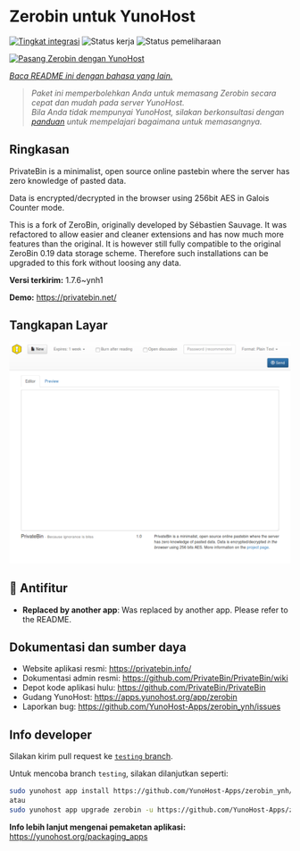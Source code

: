 <!--
N.B.: README ini dibuat secara otomatis oleh <https://github.com/YunoHost/apps/tree/master/tools/readme_generator>
Ini TIDAK boleh diedit dengan tangan.
-->

# Zerobin untuk YunoHost

[![Tingkat integrasi](https://apps.yunohost.org/badge/integration/zerobin)](https://ci-apps.yunohost.org/ci/apps/zerobin/)
![Status kerja](https://apps.yunohost.org/badge/state/zerobin)
![Status pemeliharaan](https://apps.yunohost.org/badge/maintained/zerobin)

[![Pasang Zerobin dengan YunoHost](https://install-app.yunohost.org/install-with-yunohost.svg)](https://install-app.yunohost.org/?app=zerobin)

*[Baca README ini dengan bahasa yang lain.](./ALL_README.md)*

> *Paket ini memperbolehkan Anda untuk memasang Zerobin secara cepat dan mudah pada server YunoHost.*  
> *Bila Anda tidak mempunyai YunoHost, silakan berkonsultasi dengan [panduan](https://yunohost.org/install) untuk mempelajari bagaimana untuk memasangnya.*

## Ringkasan

PrivateBin is a minimalist, open source online pastebin where the server has zero knowledge of pasted data.

Data is encrypted/decrypted in the browser using 256bit AES in Galois Counter mode.

This is a fork of ZeroBin, originally developed by Sébastien Sauvage. It was refactored to allow easier and cleaner extensions and has now much more features than the original. It is however still fully compatible to the original ZeroBin 0.19 data storage scheme. Therefore such installations can be upgraded to this fork without loosing any data.


**Versi terkirim:** 1.7.6~ynh1

**Demo:** <https://privatebin.net/>

## Tangkapan Layar

![Tangkapan Layar pada Zerobin](./doc/screenshots/screenshot.png)

## :red_circle: Antifitur

- **Replaced by another app**: Was replaced by another app. Please refer to the README.

## Dokumentasi dan sumber daya

- Website aplikasi resmi: <https://privatebin.info/>
- Dokumentasi admin resmi: <https://github.com/PrivateBin/PrivateBin/wiki>
- Depot kode aplikasi hulu: <https://github.com/PrivateBin/PrivateBin>
- Gudang YunoHost: <https://apps.yunohost.org/app/zerobin>
- Laporkan bug: <https://github.com/YunoHost-Apps/zerobin_ynh/issues>

## Info developer

Silakan kirim pull request ke [`testing` branch](https://github.com/YunoHost-Apps/zerobin_ynh/tree/testing).

Untuk mencoba branch `testing`, silakan dilanjutkan seperti:

```bash
sudo yunohost app install https://github.com/YunoHost-Apps/zerobin_ynh/tree/testing --debug
atau
sudo yunohost app upgrade zerobin -u https://github.com/YunoHost-Apps/zerobin_ynh/tree/testing --debug
```

**Info lebih lanjut mengenai pemaketan aplikasi:** <https://yunohost.org/packaging_apps>
